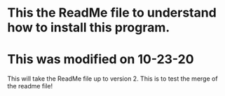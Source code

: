 # This the ReadMe file to understand how to install this program.
# This was modified on 10-23-20
This will take the ReadMe file up to version 2.
This is to test the merge of the readme file!
